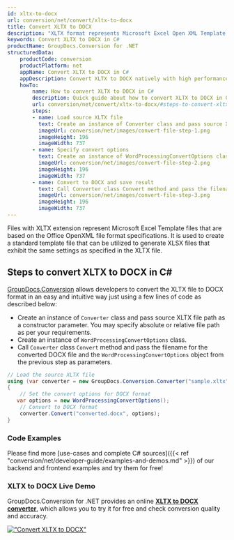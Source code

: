 ```yaml
---
id: xltx-to-docx
url: conversion/net/convert/xltx-to-docx
title: Convert XLTX to DOCX
description: "XLTX format represents Microsoft Excel Open XML Template with .xltx extension. Learn how to convert XLTX to DOCX file programmatically in C# language using GroupDocs.Conversion for .NET library."
keywords: Convert XLTX to DOCX in C#
productName: GroupDocs.Conversion for .NET
structuredData:
    productCode: conversion
    productPlatform: net
    appName: Convert XLTX to DOCX in C#
    appDescription: Convert XLTX to DOCX natively with high performance using C# language and server side GroupDocs.Conversion for .NET APIs, without the use of any software like Microsoft or Open Office.
    howTo:
        name: How to convert XLTX to DOCX in C# 
        description: Quick guide about how to convert XLTX to DOCX in C# with high performance and accuracy.
        url: conversion/net/convert/xltx-to-docx/#steps-to-convert-xltx-to-docx-in-c
        steps:
        - name: Load source XLTX file 
          text: Create an instance of Converter class and pass source XLTX file path as a constructor parameter. You may specify absolute or relative file path as per your requirements. 
          imageUrl: conversion/net/images/convert-file-step-1.png
          imageHeight: 196
          imageWidth: 737
        - name: Specify convert options 
          text: Create an instance of WordProcessingConvertOptions class.
          imageUrl: conversion/net/images/convert-file-step-2.png
          imageHeight: 196
          imageWidth: 737
        - name: Convert to DOCX and save result 
          text: Call Converter class Convert method and pass the filename for the converted HTML file and the WordProcessingConvertOptions object from the previous step as parameters.
          imageUrl: conversion/net/images/convert-file-step-3.png
          imageHeight: 196
          imageWidth: 737
---
```


Files with XLTX extension represent Microsoft Excel Template files that are based on the Office OpenXML file format specifications. It is used to create a standard template file that can be utilized to generate XLSX files that exhibit the same settings as specified in the XLTX file.

## Steps to convert XLTX to DOCX in C#

[GroupDocs.Conversion](https://products.groupdocs.com/conversion/net) allows developers to convert the XLTX file to DOCX format in an easy and intuitive way just using a few lines of code as described below:

* Create an instance of `Converter` class and pass source XLTX file path as a constructor parameter. You may specify absolute or relative file path as per your requirements. 
* Create an instance of `WordProcessingConvertOptions` class.
* Call `Converter` class `Convert` method and pass the filename for the converted DOCX file and the `WordProcessingConvertOptions` object from the previous step as parameters.

```csharp
// Load the source XLTX file
using (var converter = new GroupDocs.Conversion.Converter("sample.xltx"))
{
    // Set the convert options for DOCX format
   var options = new WordProcessingConvertOptions();
    // Convert to DOCX format
    converter.Convert("converted.docx", options);
}
```

### Code Examples

Please find more [use-cases and complete C# sources]({{< ref "conversion/net/developer-guide/examples-and-demos.md" >}}) of our backend and frontend examples and try them for free!

### XLTX to DOCX Live Demo

GroupDocs.Conversion for .NET provides an online [**XLTX to DOCX converter**](https://products.groupdocs.app/conversion/xltx-to-docx), which allows you to try it for free and check conversion quality and accuracy.

[!["Convert XLTX to DOCX"](conversion/net/images/convert-to-docx/convert-xltx-to-docx.png)](https://products.groupdocs.app/conversion/xltx-to-docx)